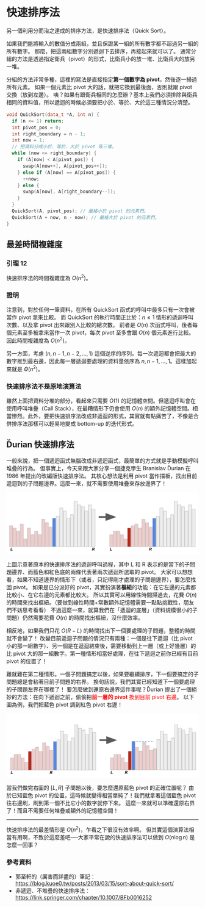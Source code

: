 # 快速排序法

另一個利用分而治之達成的排序方法，是快速排序法（Quick Sort）。

如果我們能將輸入的數值分成兩組，並且保證某一組的所有數字都不超過另一組的所有數字。
那麼，把這兩組數字分別遞迴下去排序，再接起來就可以了。
通常分組的方法是透過指定衛兵（pivot）的形式，比衛兵小的放一堆、比衛兵大的放另一堆。

分組的方法非常多種，這裡的寫法是直接指定**第一個數字為 pivot**，然後逐一掃過所有元素。
如果一個元素比 pivot 大的話，就把它換到最後面，否則就跟 pivot 交換（放到左邊）。
咦？如果有跟衛兵相同的怎麼辦？基本上我們必須排除與衛兵相同的資料值，所以遞迴的時候必須要把小於、等於、大於這三種情況分清楚。

```cpp
void QuickSort(data_t *A, int n) {
  if (n <= 1) return;
  int pivot_pos = 0;
  int right_boundary = n - 1;
  int now = 1;
  // 把資料分成小於、等於、大於 pivot 等三堆。
  while (now <= right_boundary) {
    if (A[now] < A[pivot_pos]) {
      swap(A[now++], A[pivot_pos++]);
    } else if (A[now] == A[pivot_pos]) {
      ++now;
    } else {
      swap(A[now], A[right_boundary--]);
    }
  }
  QuickSort(A, pivot_pos); // 嚴格小於 pivot 的元素們。
  QuickSort(A + now, n - now); // 嚴格大於 pivot 的元素們。
}
```

## 最差時間複雜度

### 引理 12

快速排序法的時間複雜度為 $O(n^2)$。

### 證明

注意到，對於任何一筆資料，在所有 QuickSort 函式的呼叫中最多只有一次會被當作 pivot 拿來比較。
而 QuickSort 的執行時間正比於：$n\le 1$ 情形的遞迴呼叫次數、以及拿 pivot 出來跟別人比較的總次數。
前者是 $O(n)$ 次函式呼叫，後者每個元素至多被拿來當作一次 pivot，每次 pivot 至多會跟 $O(n)$ 個元素進行比較。
因此時間複雜度為 $O(n^2)$。

另一方面，考慮 $(n, n-1, n-2, \ldots, 1)$ 這個逆序的序列。每一次遞迴都會把最大的數字推到最右邊，因此每一層遞迴要處理的資料量依序為 $n, n-1, \ldots, 1$。這樣加起來就是 $\Theta(n^2)$。

### 快速排序法不是原地演算法

雖然上面把資料分堆的部分，看起來只需要 $O(1)$ 的記憶體空間。但遞迴呼叫會在使用呼叫堆疊（Call Stack），在最糟情形下仍會使用 $O(n)$ 的額外記憶體空間。相當慘烈。此外，要把快速排序法改成非遞迴的形式，其實就有點痛苦了，不像是合併排序法那樣可以輕易地變成 bottom-up 的迭代形式。

## Ďurian 快速排序法

一般來說，把一個遞迴函式無腦改成非遞迴函式，最簡單的方式就是手動模擬呼叫堆疊的行為。
但事實上，今天來跟大家分享一個捷克學生 Branislav Ďurian 在 1986 年提出的改編版快速排序法。
其核心想法是利用 pivot 當作擋板，找出目前遞迴到的子問題邊界。這麼一來，就不需要使用堆疊來存放邊界了！

![](./in-place-quicksort1.png)

上圖示意著原本的快速排序法的遞迴呼叫過程，其中 L 和 R 表示的是當下的子問題邊界、而藍色和紅色底的兩條代表著兩次遞迴所選取的 pivot。
大家可以想想看，如果不知道邊界的情形下（或者，只記得剛才處理的子問題邊界），要怎麼找回 pivot。
如果是已分派好的 pivot，其實扮演著**樞紐**的功能：在它左邊的元素都比較小、在它右邊的元素都比較大。
所以其實可以用線性時間掃過去，花費 $O(n)$ 的時間來找出樞紐。（要做到線性時間+常數額外記憶體需要一點點挑戰性，朋友們不妨思考看看）
不過這麼一來，就算我們在「遞迴的底層」（資料規模很小的子問題）仍然需要花費 $O(n)$ 的時間找出樞紐，沒什麼效率。

相反地，如果我們只花 $O(R-L)$ 的時間找出下一個要處理的子問題，整體的時間就不會變了！
改變目前遞迴子問題的情況只有兩種：一個是往下遞迴（比 pivot 小的那一組數字）、另一個是在遞迴結束後，需要移動到上一層（或上好幾層）的比 pivot 大的那一組數字。第一種情形相當好處理，在往下遞迴之前你已經有目前 pivot 的位置了！

難就難在第二種情形。一個子問題搞定以後，如果要繼續排序，下一個要搞定的子問題總是會粘著目前子問題的右界。
換句話說，我們其實已經知道下一個要處理的子問題左界在哪裡了！
要怎麼做到還原右邊界這件事呢？Ďurian 提出了一個絕妙的方法：在向下遞迴之前，偷偷把<font color='red'>**前一層的 pivot** 換到目前 pivot 右邊</font>。
以下圖為例，我們把藍色 pivot 調到紅色 pivot 右邊！

![](./in-place-quicksort2.png)

當我們做完右圖的 $[L, R]$ 子問題以後，要怎麼還原藍色 pivot 的正確位置呢？
由於已知藍色 pivot 的位置，這時候就變得相當單純了！我們就拿著這個藍色 pivot 往右邊刷，刷到第一個不比它小的數字就停下來。
這麼一來就可以準確還原右界了！而且不需要任何堆疊或額外的記憶體空間！

-----

快速排序法的最差情形是 $O(n^2)$，乍看之下很沒有效率啊。
但其實這個演算法相當有用啊，不致於這麼差吧──大家平常在說的快速排序法可以做到 $O(n\log n)$ 是怎麼一回事？

### 參考資料

* 郭至軒的（厲害而詳盡的）筆記：https://blog.kuoe0.tw/posts/2013/03/15/sort-about-quick-sort/
* 非遞迴、不堆疊的快速排序法：https://link.springer.com/chapter/10.1007/BFb0016252
